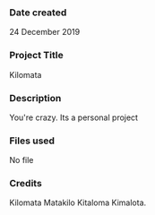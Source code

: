 ### Date created
24 December 2019

### Project Title
Kilomata

### Description
You're crazy. Its a personal project

### Files used
No file 

### Credits
Kilomata
Matakilo
Kitaloma
Kimalota.

